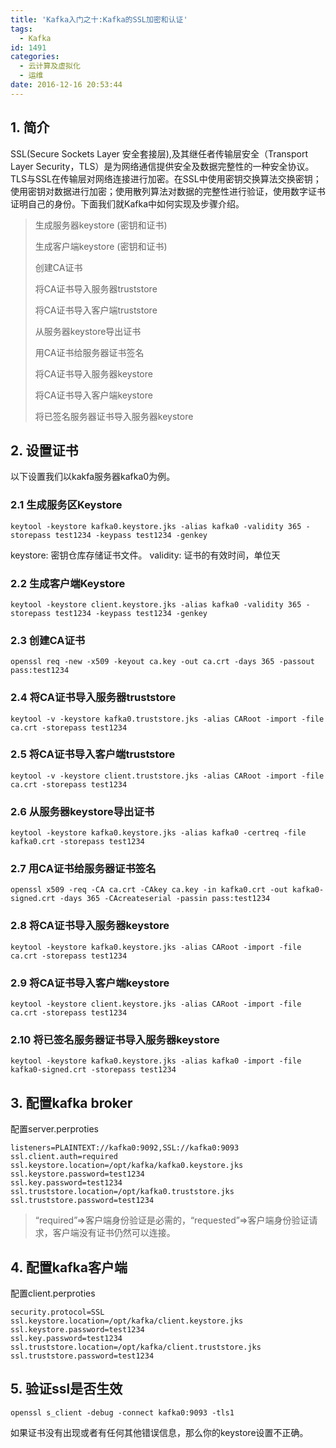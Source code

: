 ```yaml
---
title: 'Kafka入门之十:Kafka的SSL加密和认证'
tags:
  - Kafka
id: 1491
categories:
  - 云计算及虚拟化
  - 运维
date: 2016-12-16 20:53:44
---
```

## 1. 简介
SSL(Secure Sockets Layer 安全套接层),及其继任者传输层安全（Transport Layer Security，TLS）是为网络通信提供安全及数据完整性的一种安全协议。TLS与SSL在传输层对网络连接进行加密。在SSL中使用密钥交换算法交换密钥；使用密钥对数据进行加密；使用散列算法对数据的完整性进行验证，使用数字证书证明自己的身份。下面我们就Kafka中如何实现及步骤介绍。
> 生成服务器keystore (密钥和证书)> 
> 生成客户端keystore (密钥和证书) > 
> 创建CA证书> 
> 将CA证书导入服务器truststore> 
> 将CA证书导入客户端truststore> 
> 从服务器keystore导出证书> 
> 用CA证书给服务器证书签名> 
> 将CA证书导入服务器keystore> 
> 将CA证书导入客户端keystore> 
> 将已签名服务器证书导入服务器keystore

## 2. 设置证书
以下设置我们以kakfa服务器kafka0为例。

### 2.1 生成服务区Keystore

    keytool -keystore kafka0.keystore.jks -alias kafka0 -validity 365 -storepass test1234 -keypass test1234 -genkey
keystore: 密钥仓库存储证书文件。
validity: 证书的有效时间，单位天
### 2.2 生成客户端Keystore
    keytool -keystore client.keystore.jks -alias kafka0 -validity 365 -storepass test1234 -keypass test1234 -genkey
### 2.3 创建CA证书
    openssl req -new -x509 -keyout ca.key -out ca.crt -days 365 -passout  pass:test1234
### 2.4 将CA证书导入服务器truststore
    keytool -v -keystore kafka0.truststore.jks -alias CARoot -import -file ca.crt -storepass test1234
### 2.5 将CA证书导入客户端truststore
    keytool -v -keystore client.truststore.jks -alias CARoot -import -file ca.crt -storepass test1234
### 2.6 从服务器keystore导出证书
    keytool -keystore kafka0.keystore.jks -alias kafka0 -certreq -file kafka0.crt -storepass test1234
### 2.7 用CA证书给服务器证书签名
    openssl x509 -req -CA ca.crt -CAkey ca.key -in kafka0.crt -out kafka0-signed.crt -days 365 -CAcreateserial -passin pass:test1234
### 2.8 将CA证书导入服务器keystore
    keytool -keystore kafka0.keystore.jks -alias CARoot -import -file ca.crt -storepass test1234
### 2.9 将CA证书导入客户端keystore
    keytool -keystore client.keystore.jks -alias CARoot -import -file ca.crt -storepass test1234
### 2.10 将已签名服务器证书导入服务器keystore
    keytool -keystore kafka0.keystore.jks -alias kafka0 -import -file kafka0-signed.crt -storepass test1234
## 3. 配置kafka broker
配置server.perproties
    
    listeners=PLAINTEXT://kafka0:9092,SSL://kafka0:9093
    ssl.client.auth=required
    ssl.keystore.location=/opt/kafka/kafka0.keystore.jks
    ssl.keystore.password=test1234
    ssl.key.password=test1234
    ssl.truststore.location=/opt/kafka0.truststore.jks
    ssl.truststore.password=test1234
    
>“required”=>客户端身份验证是必需的，“requested”=>客户端身份验证请求，客户端没有证书仍然可以连接。
    
## 4. 配置kafka客户端
配置client.perproties
    
    security.protocol=SSL
    ssl.keystore.location=/opt/kafka/client.keystore.jks
    ssl.keystore.password=test1234
    ssl.key.password=test1234
    ssl.truststore.location=/opt/kafka/client.truststore.jks
    ssl.truststore.password=test1234
## 5. 验证ssl是否生效
    openssl s_client -debug -connect kafka0:9093 -tls1

如果证书没有出现或者有任何其他错误信息，那么你的keystore设置不正确。